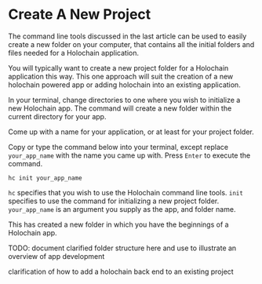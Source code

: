 # Create A New Project

The command line tools discussed in the last article can be used to easily create a new folder on your computer, that contains all the initial folders and files needed for a Holochain application. 

You will typically want to create a new project folder for a Holochain application this way.  This one approach will suit the creation of a new holochain powered app or adding holochain into an existing application. 

In your terminal, change directories to one where you wish to initialize a new Holochain app. The command will create a new folder within the current directory for your app.

Come up with a name for your application, or at least for your project folder.

Copy or type the command below into your terminal, except replace `your_app_name` with the name you came up with. Press `Enter` to execute the command.

```shell
hc init your_app_name
```

`hc` specifies that you wish to use the Holochain command line tools. `init` specifies to use the command for initializing a new project folder. `your_app_name` is an argument you supply as the app, and folder name.

This has created a new folder in which you have the beginnings of a Holochain app.

TODO: document clarified folder structure here and use to illustrate an overview of app development

clarification of how to add a holochain back end to an existing project
